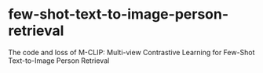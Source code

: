 # few-shot-text-to-image-person-retrieval
The code and loss of M-CLIP: Multi-view Contrastive Learning for Few-Shot Text-to-Image Person Retrieval
